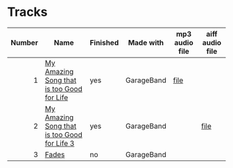 # Tracks

|Number|Name|Finished|Made with|mp3 audio file|aiff audio file|
|-:|-|-|-|-|-|
|1|[My Amazing Song that is too Good for Life](experiments/mastitgfl)|yes|GarageBand|[file](experiments/mastitgfl/files/mastitgfl.mp3)||
|2|[My Amazing Song that is too Good for Life 3](experiments/mastitgfl3)|yes|GarageBand||[file](experiments/mastitgfl3/files/mastitgfl3.aiff)|
|3|[Fades](experiments/fade)|no|GarageBand|||
